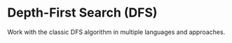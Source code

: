 # Depth-First Search (DFS)

Work with the classic DFS algorithm in multiple languages and approaches.
